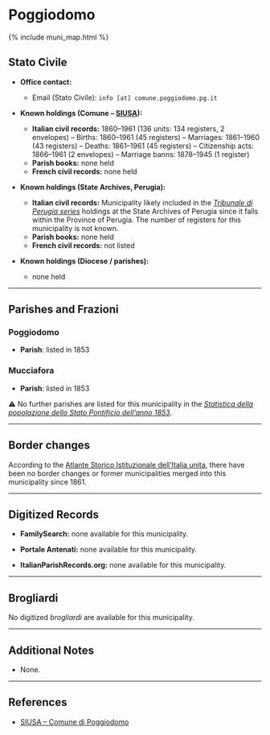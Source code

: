 # Poggiodomo

{% include muni_map.html %}

## Stato Civile

* **Office contact:**

  * Email (Stato Civile): `info [at] comune.poggiodomo.pg.it`

* **Known holdings (Comune – [SIUSA](https://siusa-archivi.cultura.gov.it/cgi-bin/siusa/pagina.pl?TipoPag=comparc&Chiave=321184)):**

  * **Italian civil records:** 1860–1961 (136 units: 134 registers, 2 envelopes)
    – Births: 1860–1961 (45 registers)
    – Marriages: 1861–1960 (43 registers)
    – Deaths: 1861–1961 (45 registers)
    – Citizenship acts: 1866–1961 (2 envelopes)
    – Marriage banns: 1878–1945 (1 register)
  * **Parish books:** none held
  * **French civil records:** none held

* **Known holdings (State Archives, Perugia):**  

  * **Italian civil records:** Municipality likely included in the *[Tribunale di Perugia series](http://dati.san.beniculturali.it/SAN/complarc_IT-AS-PG_san.cat.complArch.96907)* holdings at the State Archives of Perugia since it falls within the Province of Perugia. The number of registers for this municipality is not known.
  * **Parish books:** none held
  * **French civil records:** not listed

* **Known holdings (Diocese / parishes):**

  * none held

---

## Parishes and Frazioni

### Poggiodomo

* **Parish**: listed in 1853

### Mucciafora

* **Parish**: listed in 1853

⚠️ No further parishes are listed for this municipality in the *[Statistica della popolazione dello Stato Pontificio dell’anno 1853](https://www.google.it/books/edition/Statistics_della_popolazione_dello_Stato/v6dCAQAAMAAJ)*.

---

## Border changes

According to the [Atlante Storico Istituzionale dell’Italia unita](http://dati.san.beniculturali.it/asi/local/), there have been no border changes or former municipalities merged into this municipality since 1861.

---

## Digitized Records

* **FamilySearch:** none available for this municipality.

* **Portale Antenati:** none available for this municipality.

* **ItalianParishRecords.org:** none available for this municipality.

---

## Brogliardi

No digitized *brogliardi* are available for this municipality.

---

## Additional Notes

* None.

---

## References

* [SIUSA – Comune di Poggiodomo](https://siusa-archivi.cultura.gov.it/cgi-bin/siusa/pagina.pl?TipoPag=comparc&Chiave=321184)
